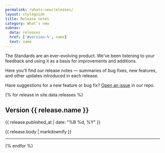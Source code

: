 ```yaml
---
permalink: /whats-new/releases/
layout: styleguide
title: Release notes
category: What's new
subnav:
  data: releases
  href: ['#version-%', name]
  text: name
---
```

<p class="usa-font-lead">The Standards are an ever-evolving product. We've been listening to your feedback and using it as a basis for improvements and additions.</p>

<p class="usa-font-lead">Here you'll find our release notes — summaries of bug fixes, new features, and other updates introduced in each release.</p>

Have suggestions for a new feature or bug fix? [Open an issue](https://github.com/18F/web-design-standards/issues/new) in our repo.

{% for release in site.data.releases %}

## Version {{ release.name }}

<p class="site-subheading">{{ release.published_at | date: "%B %d, %Y" }}</p>

{{ release.body | markdownify }}

<hr />
{% endfor %}

